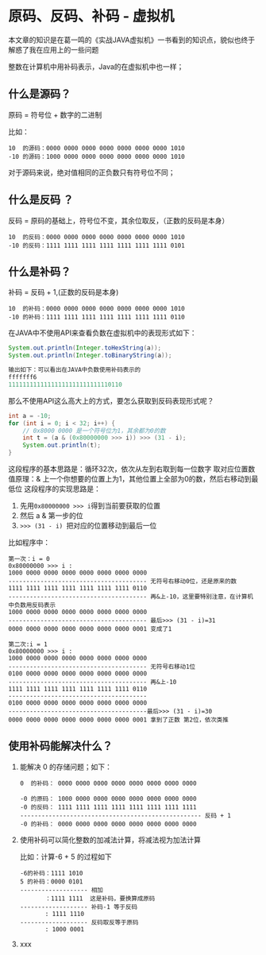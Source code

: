 # 原码、反码、补码 - 虚拟机
本文章的知识是在葛一鸣的《实战JAVA虚拟机》一书看到的知识点，貌似也终于解惑了我在应用上的一些问题

整数在计算机中用补码表示，Java的在虚拟机中也一样；

## 什么是源码？

原码 = 符号位 + 数字的二进制

比如：

```
10  的源码：0000 0000 0000 0000 0000 0000 0000 1010
-10 的源码：1000 0000 0000 0000 0000 0000 0000 1010
```

对于源码来说，绝对值相同的正负数只有符号位不同；

## 什么是反码 ？

反码 = 原码的基础上，符号位不变，其余位取反，（正数的反码是本身）


```
10  的反码：0000 0000 0000 0000 0000 0000 0000 1010
-10 的反码：1111 1111 1111 1111 1111 1111 1111 0101
```


## 什么是补码？

补码 = 反码 + 1,(正数的反码是本身)

```
10  的补码：0000 0000 0000 0000 0000 0000 0000 1010
-10 的补码：1111 1111 1111 1111 1111 1111 1111 0110
```

在JAVA中不使用API来查看负数在虚拟机中的表现形式如下：

```java
System.out.println(Integer.toHexString(a));
System.out.println(Integer.toBinaryString(a));

输出如下：可以看出在JAVA中负数使用补码表示的
fffffff6
11111111111111111111111111110110
```

那么不使用API这么高大上的方式，要怎么获取到反码表现形式呢？

```java
int a = -10;
for (int i = 0; i < 32; i++) {
    // 0x8000 0000 是一个符号位为1，其余都为0的数
    int t = (a & (0x80000000 >>> i)) >>> (31 - i);
    System.out.println(t);
}
```
这段程序的基本思路是：循环32次，依次从左到右取到每一位数字
取对应位置数值原理：& 上一个你想要的位置上为1，其他位置上全部为0的数，然后右移动到最低位
这段程序的实现思路是：

1. 先用`0x80000000 >>> i`得到当前要获取的位置
2. 然后 a & 第一步的位
3. `>>> (31 - i) `把对应的位置移动到最后一位

比如程序中：

```
第一次：i = 0 
0x80000000 >>> i : 
1000 0000 0000 0000 0000 0000 0000 0000
--------------------------------------- 无符号右移动0位，还是原来的数
1111 1111 1111 1111 1111 1111 1111 0110 
--------------------------------------- 再&上-10，这里要特别注意，在计算机中负数用反码表示
1000 0000 0000 0000 0000 0000 0000 0000
--------------------------------------- 最后>>> (31 - i)=31
0000 0000 0000 0000 0000 0000 0000 0001 变成了1

第二次:i = 1
0x80000000 >>> i : 
1000 0000 0000 0000 0000 0000 0000 0000
--------------------------------------- 无符号右移动1位
0100 0000 0000 0000 0000 0000 0000 0000
--------------------------------------- 再&上-10
1111 1111 1111 1111 1111 1111 1111 0110 
---------------------------------------
0100 0000 0000 0000 0000 0000 0000 0000
---------------------------------------最后>>> (31 - i)=30
0000 0000 0000 0000 0000 0000 0000 0001 拿到了正数 第2位，依次类推
```

## 使用补码能解决什么？

1.  能解决 0 的存储问题；如下：
    
    ```
    0  的补码： 0000 0000 0000 0000 0000 0000 0000 0000
    
    -0 的原码： 1000 0000 0000 0000 0000 0000 0000 0000
    -0 的反码： 1111 1111 1111 1111 1111 1111 1111 1111
    --------------------------------------------------- 反码 + 1
    -0 的补码： 0000 0000 0000 0000 0000 0000 0000 0000
    ```

2. 使用补码可以简化整数的加减法计算，将减法视为加法计算

    比如：计算-6 + 5 的过程如下
    ```
    -6的补码：1111 1010
    5 的补码：0000 0101
    ------------------- 相加
           ：1111 1111  这是补码，要换算成原码
    ------------------- 补码-1 等于反码
           : 1111 1110
    ------------------- 反码取反等于原码
           : 1000 0001 
    ```
    
3. xxx

 


